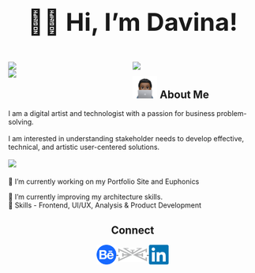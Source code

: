 <h1 align="center" style="font-size:50px" vertical-align="middle"> ✌🏾 Hi, I’m Davina!</h1>
<br>

<img width = "50%" align = "left" src = "https://github-readme-stats.vercel.app/api?username=davinawooley&theme=algolia" />
<img width = "50%" align = "left" src = "https://github-readme-stats.vercel.app/api/top-langs/?username=davinawooley&layout=compact&theme=algolia" />
<img width = "50%" align = "left" src = "https://github-readme-streak-stats.herokuapp.com/?user=davinawooley&theme=dark&background=040f2c&ring=0badfe" />
<h2> <img height = "45" src = "dewComp.PNG" display = "inline-block"/> About Me</h2>
I am a digital artist and technologist with a passion for business problem-solving.<br><br>I am interested in understanding stakeholder needs to develop effective, technical, and artistic user-centered solutions.
<div>
  <br>
<img width = "45%" align = "inline" src = "https://skills.thijs.gg/icons?i=java,js,py,react,mysql,html,css&theme=light" />
    <br>
  </div>
    <br>
🔨 I’m currently working on my Portfolio Site and Euphonics<br>

🌱 I’m currently improving my architecture skills.
<br> 💼 Skills - Frontend, UI/UX, Analysis & Product Development

<div width = "100%" align = "center">
  <h2>Connect</h2>

<a href = "https://www.behance.com/davinawooley" target="_blank"> <img height = "40" align = "middle" src = "behance.png" />
</a>
<a href = "https://www.davinawooley.com" target="_blank"> <img height = "30" align = "middle" src = "LogoGrey.png" />
</a>
<a href = "https://www.linkedin.com/in/davinawooley/" target="_blank"> <img height = "40" align = "middle" src = "li.png" />
</a>
</div>


<br><br><br>
